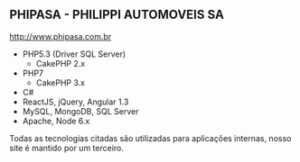 PHIPASA - PHILIPPI AUTOMOVEIS SA
-----
http://www.phipasa.com.br

- PHP5.3 (Driver SQL Server)
  - CakePHP 2.x
- PHP7
  - CakePHP 3.x
- C#
- ReactJS, jQuery, Angular 1.3
- MySQL, MongoDB, SQL Server
- Apache, Node 6.x

Todas as tecnologias citadas são utilizadas para aplicações internas, nosso site é mantido por um terceiro.
